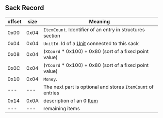 ## Sack Record

 offset | size | Meaning
--------|------|--------
0x00 | 0x04 | `ItemCount`. Identifier of an entry in structures section
0x04 | 0x04 | `UnitId`. Id of a [Unit](./Unit.md) connected to this sack
0x08 | 0x04 | (`XCoord` * 0x100) + 0x80 (sort of a fixed point value)
0x0C | 0x04 | (`YCoord` * 0x100) + 0x80 (sort of a fixed point value)
0x10 | 0x04 | `Money`. 
 --- | --- | The next part is optional and stores `ItemCount` of entries
0x14 | 0x0A | description of an 0 [Item](./Item.md)
--- | --- | remaining items

